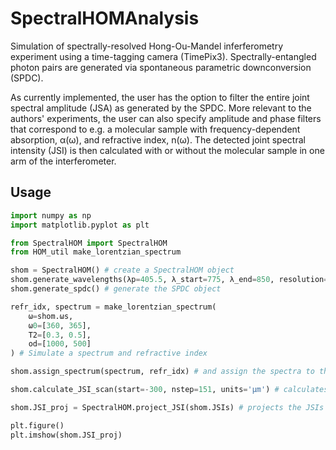 # SpectralHOMAnalysis

Simulation of spectrally-resolved Hong-Ou-Mandel inferferometry experiment using a time-tagging camera (TimePix3). Spectrally-entangled photon pairs are generated via spontaneous parametric downconversion (SPDC).

As currently implemented, the user has the option to filter the entire joint spectral amplitude (JSA) as generated by the SPDC.
More relevant to the authors' experiments, the user can also specify amplitude and phase filters that correspond to e.g. a molecular sample with frequency-dependent absorption, α(ω), and refractive index, n(ω).
The detected joint spectral intensity (JSI) is then calculated with or without the molecular sample in one arm of the interferometer.

## Usage

```py
import numpy as np
import matplotlib.pyplot as plt

from SpectralHOM import SpectralHOM
from HOM_util make_lorentzian_spectrum

shom = SpectralHOM() # create a SpectralHOM object
shom.generate_wavelengths(λp=405.5, λ_start=775, λ_end=850, resolution=256*2, offset=0.0) # set pump wavelength and the start/end wavelengths of the SPDC spectrum
shom.generate_spdc() # generate the SPDC object

refr_idx, spectrum = make_lorentzian_spectrum(
    ω=shom.ωs,
    ω0=[360, 365],
    T2=[0.3, 0.5],
    od=[1000, 500]
) # Simulate a spectrum and refractive index

shom.assign_spectrum(spectrum, refr_idx) # and assign the spectra to the shom object

shom.calculate_JSI_scan(start=-300, nstep=151, units='μm') # calculates a JSI for a set of interferometer delays

shom.JSI_proj = SpectralHOM.project_JSI(shom.JSIs) # projects the JSIs onto one axis

plt.figure()
plt.imshow(shom.JSI_proj)
```

